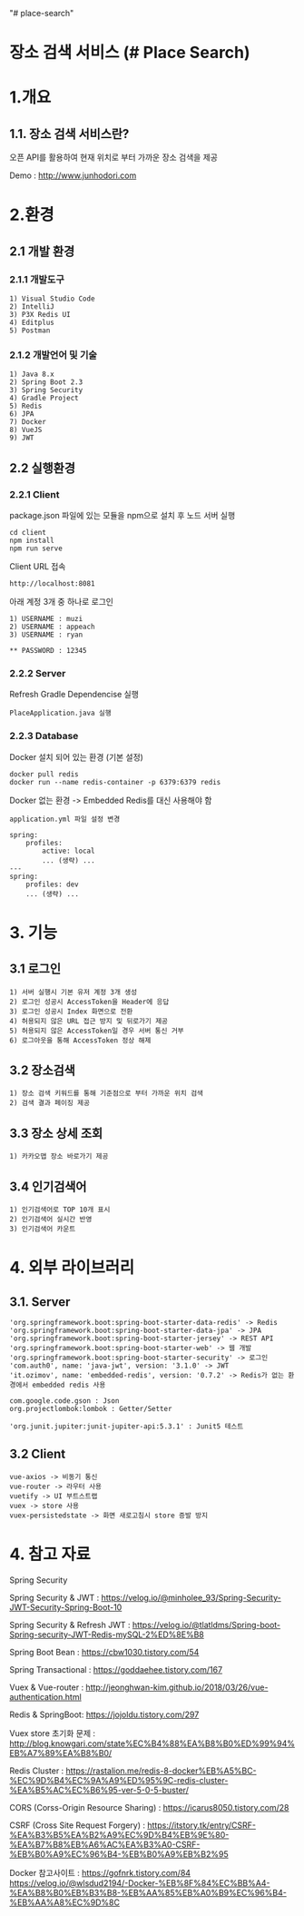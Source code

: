 "# place-search" 

장소 검색 서비스 (# Place Search)
================================

# 1.개요
## 1.1. 장소 검색 서비스란?
오픈 API를 활용하여 현재 위치로 부터 가까운 장소 검색을 제공

Demo : http://www.junhodori.com

# 2.환경
## 2.1 개발 환경
### 2.1.1 개발도구
    1) Visual Studio Code
    2) IntelliJ
    3) P3X Redis UI
    4) Editplus
    5) Postman

### 2.1.2 개발언어 및 기술
    1) Java 8.x
    2) Spring Boot 2.3
    3) Spring Security
    4) Gradle Project
    5) Redis
    6) JPA
    7) Docker
    8) VueJS
    9) JWT

## 2.2 실행환경
### 2.2.1 Client
package.json 파일에 있는 모듈을 npm으로 설치 후 노드 서버 실행

    cd client
    npm install
    npm run serve

Client URL 접속

    http://localhost:8081

아래 계정 3개 중 하나로 로그인

    1) USERNAME : muzi
    2) USERNAME : appeach
    3) USERNAME : ryan
    
    ** PASSWORD : 12345

### 2.2.2 Server
Refresh Gradle Dependencise 실행

    PlaceApplication.java 실행

### 2.2.3 Database
Docker 설치 되어 있는 환경 (기본 설정)

    docker pull redis
    docker run --name redis-container -p 6379:6379 redis

Docker 없는 환경 -> Embedded Redis를 대신 사용해야 함

    application.yml 파일 설정 변경    

    spring:
        profiles:
            active: local
            ... (생략) ...
    ---
    spring:
        profiles: dev
        ... (생략) ...
    

# 3. 기능
## 3.1 로그인
    1) 서버 실행시 기본 유저 계정 3개 생성
    2) 로그인 성공시 AccessToken을 Header에 응답
    3) 로그인 성공시 Index 화면으로 전환
    4) 허용되지 않은 URL 접근 방지 및 뒤로가기 제공
    5) 허용되지 않은 AccessToken일 경우 서버 통신 거부
    6) 로그아웃을 통해 AccessToken 정상 해제

## 3.2 장소검색
    1) 장소 검색 키워드를 통해 기준점으로 부터 가까운 위치 검색
    2) 검색 결과 페이징 제공

## 3.3 장소 상세 조회
    1) 카카오맵 장소 바로가기 제공

## 3.4 인기검색어
    1) 인기검색어로 TOP 10개 표시
    2) 인기검색어 실시간 반영
    3) 인기검색어 카운트

# 4. 외부 라이브러리
## 3.1. Server
    'org.springframework.boot:spring-boot-starter-data-redis' -> Redis
    'org.springframework.boot:spring-boot-starter-data-jpa' -> JPA
    'org.springframework.boot:spring-boot-starter-jersey' -> REST API
    'org.springframework.boot:spring-boot-starter-web' -> 웹 개발
    'org.springframework.boot:spring-boot-starter-security' -> 로그인
    'com.auth0', name: 'java-jwt', version: '3.1.0' -> JWT
    'it.ozimov', name: 'embedded-redis', version: '0.7.2' -> Redis가 없는 환경에서 embedded redis 사용

    com.google.code.gson : Json
    org.projectlombok:lombok : Getter/Setter

    'org.junit.jupiter:junit-jupiter-api:5.3.1' : Junit5 테스트


## 3.2 Client
    vue-axios -> 비동기 통신
    vue-router -> 라우터 사용
    vuetify -> UI 부트스트랩
    vuex -> store 사용
    vuex-persistedstate -> 화면 새로고침시 store 증발 방지


# 4. 참고 자료
Spring Security

Spring Security & JWT :
https://velog.io/@minholee_93/Spring-Security-JWT-Security-Spring-Boot-10

Spring Security & Refresh JWT :
https://velog.io/@tlatldms/Spring-boot-Spring-security-JWT-Redis-mySQL-2%ED%8E%B8

Spring Boot Bean :
https://cbw1030.tistory.com/54

Spring Transactional :
https://goddaehee.tistory.com/167

Vuex & Vue-router :
http://jeonghwan-kim.github.io/2018/03/26/vue-authentication.html

Redis & SpringBoot:
https://jojoldu.tistory.com/297

Vuex store 초기화 문제 :
http://blog.knowgari.com/state%EC%B4%88%EA%B8%B0%ED%99%94%EB%A7%89%EA%B8%B0/

Redis Cluster :
https://rastalion.me/redis-8-docker%EB%A5%BC-%EC%9D%B4%EC%9A%A9%ED%95%9C-redis-cluster-%EA%B5%AC%EC%B6%95-ver-5-0-5-buster/

CORS (Corss-Origin Resource Sharing) :
https://icarus8050.tistory.com/28

CSRF (Cross Site Request Forgery) : 
https://itstory.tk/entry/CSRF-%EA%B3%B5%EA%B2%A9%EC%9D%B4%EB%9E%80-%EA%B7%B8%EB%A6%AC%EA%B3%A0-CSRF-%EB%B0%A9%EC%96%B4-%EB%B0%A9%EB%B2%95

Docker
참고사이트 : https://gofnrk.tistory.com/84
https://velog.io/@wlsdud2194/-Docker-%EB%8F%84%EC%BB%A4-%EA%B8%B0%EB%B3%B8-%EB%AA%85%EB%A0%B9%EC%96%B4-%EB%AA%A8%EC%9D%8C